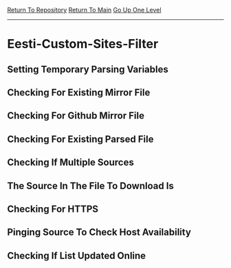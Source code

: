 [Return To Repository](https://github.com/deathbybandaid/piholeparser/blob/master/)
[Return To Main](https://github.com/deathbybandaid/piholeparser/blob/master/RecentRunLogs/README.md)
[Go Up One Level](https://github.com/deathbybandaid/piholeparser/blob/master/RecentRunLogs/toplevel/50-Running-Parser.md)
____________________________________
# Eesti-Custom-Sites-Filter
## Setting Temporary Parsing Variables
## Checking For Existing Mirror File
## Checking For Github Mirror File
## Checking For Existing Parsed File
## Checking If Multiple Sources
## The Source In The File To Download Is
## Checking For HTTPS
## Pinging Source To Check Host Availability
## Checking If List Updated Online
